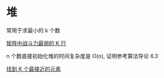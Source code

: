 # 堆

常用于求最小的 k 个数

[矩阵中战斗力最弱的 K 行](https://leetcode-cn.com/problems/the-k-weakest-rows-in-a-matrix/)

n 个数直接初始化堆的时间复杂度是 O(n), 证明参考算法导论 6.3

[找到 K 个最接近的元素](https://leetcode-cn.com/problems/find-k-closest-elements/)
